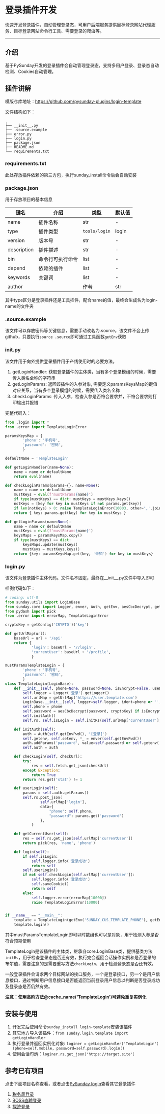 # 登录插件开发

快速开发登录插件，自动管理登录态，可用户后端服务提供目标登录网站代理服务、目标登录网站命令行工具、需要登录的爬虫等。

---
## 介绍

基于PySunday开发的登录插件会自动管理登录态，支持多用户登录、登录态自动检测、Cookies自动管理。

## 插件讲解

模版仓库地址：https://github.com/pysunday-plugins/login-template

文件结构如下：

```
.
├── __init__.py
├── .source.example
├── error.py
├── login.py
├── package.json
├── README.md
└── requirements.txt
```

### requirements.txt

此处存放插件依赖的第三方包，执行sunday_install命令后会自动安装

### package.json

用于存放项目的基本信息

键名 | 介绍 | 类型 | 默认值
---- | ---- | ---- | ------
name | 插件名称 | str | - 
type | 插件类型 | `tools/login` | login
version | 版本号 | str | -
description | 插件描述 | str | -
bin | 命令行可执行命令 | list | -
depend | 依赖的插件 | list | -
keywords | 关键词 | list |  -
author | | 作者 | str | -

其中type区分是登录插件还是工具插件，配合name的值，最终会生成名为login-name的文件夹

### .source.example

该文件可以存放密码等关键信息，需要手动改名为.source，该文件不会上传github，只要执行`source .source`即可通过工具函数`getEnv`获取

### __init__.py

该文件用于向外提供登录插件用于产线使用时的必要方法。

1. getLoginHandler: 获取登录插件的主体类，当有多个登录模组的时候，需要传入类名全称的字符串
2. getLoginParams: 返回该插件的入参对象, 需要定义paramsKeysMap的键值对应关系，当有多个登录模组的时候，需要传入类名全称
3. checkLoginParams: 传入入参，检查入参是否符合要求并，不符合要求则打印输出并报错

完整代码入：

```python
from .login import *
from .error import TemplateLoginError

paramsKeysMap = {
        'phone': '手机号',
        'password': '密码',
        }

defaultName = 'TemplateLogin'

def getLoginHandler(name=None):
    name = name or defaultName
    return eval(name)

def checkLoginParams(params={}, name=None):
    name = name or defaultName
    mustKeys = eval(f'mustParams{name}')
    if type(mustKeys) == dict: mustKeys = mustKeys.keys()
    notKeys = [key for key in mustKeys if not params.get(key)]
    if len(notKeys) > 0: raise TemplateLoginError(10003, other=','.join(notKeys))
    return { key: params.get(key) for key in mustKeys }

def getLoginParams(name=None):
    name = name or defaultName
    mustKeys = eval(f'mustParams{name}')
    keysMaps = paramsKeysMap.copy()
    if type(mustKeys) == dict:
        keysMaps.update(mustKeys)
        mustKeys = mustKeys.keys()
    return {key: paramsKeysMap.get(key, '未知') for key in mustKeys}
```

### login.py

该文件为登录插件主体代码。文件名不固定，最终在__init__.py文件中导入即可

样例代码如下：

```python
# coding: utf-8
from sunday.utils import LoginBase
from sunday.core import Logger, enver, Auth, getEnv, aesCbcDecrypt, getConfig
from pydash import pick
from .error import errorMap, TemplateLoginError

cryptoKey = getConfig('CRYPTO')('key')

def getUrlMap(url):
    baseUrl = url + '/api'
    return {
            'login': baseUrl + '//login',
            'currentUser': baseUrl + '/profile',
            }

mustParamsTemplateLogin = {
        'phone': '手机号',
        'password': '密码',
        }
class TemplateLogin(LoginBase):
    def __init__(self, phone=None, password=None, isEncrypt=False, useLoginState=True, **_):
        self.logger = Logger('登录').getLogger()
        self.urlMap = getUrlMap('https://user.template.com')
        LoginBase.__init__(self, logger=self.logger, ident=phone or '', error=[99999, '接口异常，请稍后重试'])
        self.phone = phone
        self.password = aesCbcDecrypt(password, cryptoKey) if isEncrypt else password
        self.initAuth()
        self.rs, self.isLogin = self.initRs(self.urlMap['currentUser'], useLoginState)

    def initAuth(self):
        auth = Auth(self.getEnvPwd(), '[登录]')
        self.getenv, self.setenv, *_ = enver(self.getEnvPwd())
        auth.addParams('password', value=self.password or self.getenv('password') or '', isPass=False, tip='密码')
        self.auth = auth

    def checkLogin(self, checkUrl):
        try:
            res = self.fetch.get_json(checkUrl)
        except Exception:
            return True
        return res.get('stat') != 1

    def userLogin(self):
        params = self.auth.getParams()
        self.rs.post_json(
                self.urlMap['login'],
                data={
                    "phone": self.phone,
                    "password": params.get('password')
                },
            )

    def getCurrentUser(self):
        res = self.rs.get_json(self.urlMap['currentUser'])
        return pick(res, 'name', 'phone')

    def login(self):
        if self.isLogin:
            self.logger.info('登录成功')
            return self
        self.userLogin()
        if not self.checkLogin(self.urlMap['currentUser']):
            self.logger.info('登录成功')
            self.saveCookie()
            return self
        else:
            self.logger.error(errorMap[10000])
            raise TemplateLoginError(10000)


if __name__ == "__main__":
    template = TemplateLogin(getEnv('SUNDAY_CUS_TEMPLATE_PHONE'), getEnv('SUNDAY_CUS_TEMPLATE_PASSWORD'))
    template.login()
```

其中mustParamsTemplateLogin即可以时数组也可以是对象，用于检测入参是否符合预期使用

TemplateLogin是该插件的主体类，继承自core.LoginBase类，提供基类方法`initRs`，用于检查登录态是否还有效，执行完会返回会话操作实例和是否登录的布尔值，需要注意的是需要重写方法`checkLogin`，用于检测登录态是否还有效。

一般登录插件会请求两个目标网站的接口服务，一个是登录接口，另一个是用户信息接口，通过判断用户信息接口是否能返回当前登录用户信息以判断是否登录成功及登录态是否仍然有效。

**注意：使用高阶方法@cache_name('TemplateLogin')可避免重复实例化**

## 安装与使用

1. 开发完后使用命令`sunday_install login-template`安装该插件
2. 其它地方导入该插件：`from sunday.login.template import getLoginHandler`
3. 执行登录并返回实例化对象: `loginer = getLoginHandler('TemplateLogin')(phone=self.mobile, password=self.password).login()`
4. 使用会话句炳：`loginer.rs.get_json('https://target.site')`

## 参考已有项目

点击下面项目名称查看，或者点击[PySunday login](https://github.com/orgs/pysunday-plugins/repositories?q=login)查看其它登录插件

1. [税务局登录](https://github.com/pysunday-plugins/login-etax)
2. [BOSS直聘登录](https://github.com/pysunday-plugins/login-zhipin)
3. [探迹登录](https://github.com/pysunday-plugins/login-tungee)
